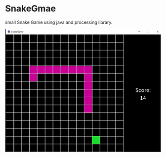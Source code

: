 # SnakeGmae
small Snake Game using java and processing library.

![alt text](https://github.com/yaserharba/SnakeGmae/blob/main/SnakeGameimage.png)
